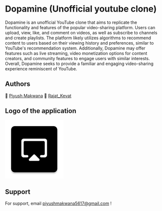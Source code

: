 
# Dopamine (Unofficial youtube clone)

Dopamine is an unofficial YouTube clone that aims to replicate the functionality and features of the popular video-sharing platform. Users can upload, view, like, and comment on videos, as well as subscribe to channels and create playlists. The platform likely utilizes algorithms to recommend content to users based on their viewing history and preferences, similar to YouTube's recommendation system. Additionally, Dopamine may offer features such as live streaming, video monetization options for content creators, and community features to engage users with similar interests. Overall, Dopamine seeks to provide a familiar and engaging video-sharing experience reminiscent of YouTube.

## Authors

🧿 [Piyush Makwana](https://mpiyush3510.carrd.co/)
🌊 [Rajat_Kevat](https://zaap.bio/httpsGitHubcomLike-Google/)



## Logo of the application
![Logo](https://raw.githubusercontent.com/kotlindevs/Dopamine/Stable/app/src/main/res/mipmap-xxxhdpi/ic_launcher.webp)


## Support

For support, email piyushmakwana5617@gmail.com !

